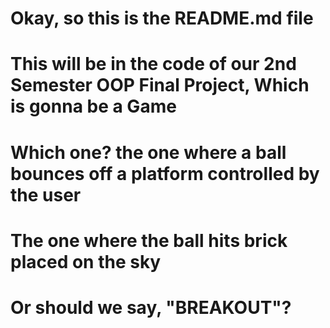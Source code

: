 # Okay, so this is the README.md file
# This will be in the code of our 2nd Semester OOP Final Project, Which is gonna be a Game
# Which one? the one where a ball bounces off a platform controlled by the user
# The one where the ball hits brick placed on the sky
# Or should we say, "BREAKOUT"?